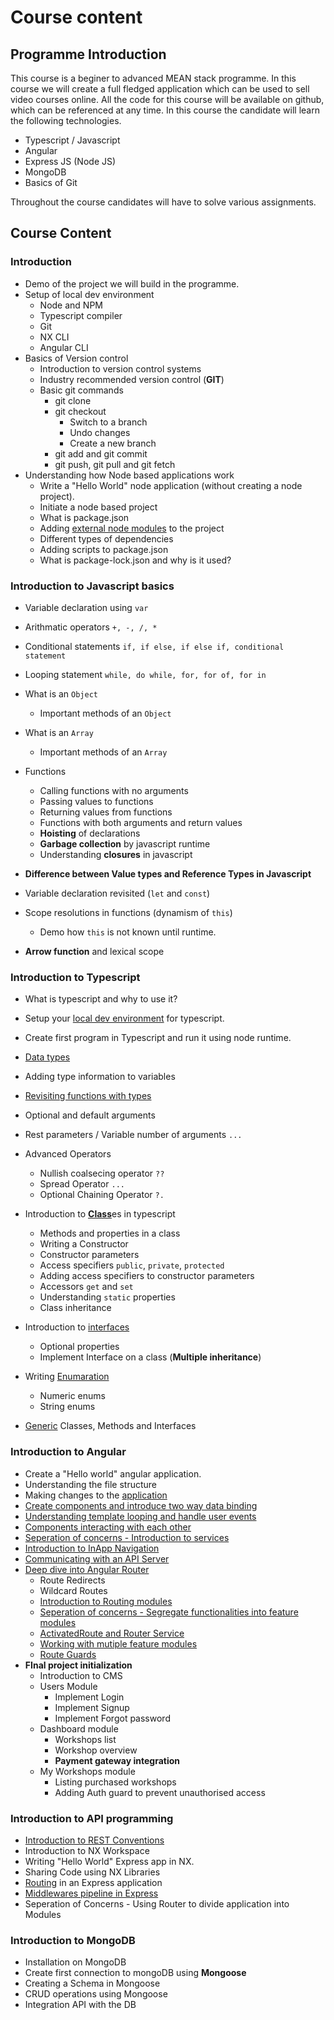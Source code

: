 # Course content

## Programme Introduction

This course is a beginer to advanced MEAN stack programme. In this course we will create a full fledged application which can be used to sell video courses online. All the code for this course will be available on github, which can be referenced at any time. In this course the candidate will learn the following technologies.

* Typescript / Javascript
* Angular
* Express JS (Node JS)
* MongoDB
* Basics of Git

Throughout the course candidates will have to solve various assignments.

## Course Content

### Introduction

* Demo of the project we will build in the programme.
* Setup of local dev environment
  * Node and NPM
  * Typescript compiler
  * Git
  * NX CLI
  * Angular CLI
* Basics of Version control
  * Introduction to version control systems
  * Industry recommended version control (**GIT**)
  * Basic git commands
    * git clone
    * git checkout
      * Switch to a branch
      * Undo changes
      * Create a new branch
    * git add and git commit
    * git push, git pull and git fetch
* Understanding how Node based applications work
  * Write a "Hello World" node application (without creating a node project).
  * Initiate a node based project
  * What is package.json
  * Adding [external node modules](https://www.npmjs.com/package/is-number) to the project
  * Different types of dependencies
  * Adding scripts to package.json
  * What is package-lock.json and why is it used?

### Introduction to Javascript basics

* Variable declaration using `var`

* Arithmatic operators `+, -, /, *`

* Conditional statements `if, if else, if else if, conditional statement`

* Looping statement `while, do while, for, for of, for in `

* What is an `Object`

  * Important methods of an `Object`

* What is an `Array`

  * Important methods of an `Array`

* Functions

  * Calling functions with no arguments
  * Passing values to functions
  * Returning values from functions
  * Functions with both arguments and return values
  * **Hoisting** of declarations
  * **Garbage collection** by javascript runtime
  * Understanding **closures** in javascript

* **Difference between Value types and Reference Types in Javascript**

* Variable declaration revisited (`let` and `const`)

* Scope resolutions in functions (dynamism of `this`)

  * Demo how `this` is not known until runtime.

* **Arrow function** and lexical scope

  

### Introduction to Typescript

* What is typescript and why to use it? 
* Setup your [local dev environment](https://www.typescriptlang.org/#installation) for typescript.
* Create first program in Typescript and run it using node runtime.
* [Data types](https://www.typescriptlang.org/docs/handbook/basic-types.html)
* Adding type information to variables
* [Revisiting functions with types](https://www.typescriptlang.org/docs/handbook/functions.html)
* Optional and default arguments
* Rest parameters / Variable number of arguments `...`
* Advanced Operators 
  * Nullish coalsecing operator `??`
  * Spread Operator `...`
  * Optional Chaining Operator `?.`
* Introduction to [**Class**](https://www.typescriptlang.org/docs/handbook/classes.html)es in typescript
  * Methods and properties in a class
  * Writing a Constructor 
  * Constructor parameters
  * Access specifiers `public`, `private`, `protected`
  * Adding access specifiers to constructor parameters
  * Accessors `get` and `set`
  * Understanding `static` properties
  * Class inheritance
* Introduction to [interfaces](https://www.typescriptlang.org/docs/handbook/interfaces.html)
  * Optional properties
  * Implement Interface on a class (**Multiple inheritance**)
* Writing [Enumaration](https://www.typescriptlang.org/docs/handbook/enums.html)
  * Numeric enums
  * String enums

* [Generic](https://www.typescriptlang.org/docs/handbook/generics.html) Classes, Methods and Interfaces



### Introduction to Angular

* Create a "Hello world" angular application.
* Understanding the file structure
* Making changes to the [application](https://angular.io/tutorial/toh-pt0)
* [Create components and introduce two way data binding](https://angular.io/tutorial/toh-pt1)
* [Understanding template looping and handle user events](https://angular.io/tutorial/toh-pt2)
* [Components interacting with each other](https://angular.io/tutorial/toh-pt3)
* [Seperation of concerns - Introduction to services](https://angular.io/tutorial/toh-pt4)
* [Introduction to InApp Navigation](https://angular.io/tutorial/toh-pt5)
* [Communicating with an API Server](https://angular.io/tutorial/toh-pt6)
* [Deep dive into Angular Router](https://angular.io/guide/router-tutorial-toh#router-tutorial-tour-of-heroes)
  * Route Redirects
  * Wildcard Routes
  * [Introduction to Routing modules](https://angular.io/guide/router-tutorial-toh#refactor-the-routing-configuration-into-a-routing-module)
  * [Seperation of concerns - Segregate functionalities into feature modules](https://angular.io/guide/router-tutorial-toh#milestone-3-heroes-feature)
  * [ActivatedRoute and Router Service](https://angular.io/guide/router-tutorial-toh#route-parameters)
  * [Working with mutiple feature modules](https://angular.io/guide/router-tutorial-toh#milestone-4-crisis-center-feature)
  * [Route Guards](https://angular.io/guide/router-tutorial-toh#milestone-5-route-guards)
* **FInal project initialization**
  * Introduction to CMS
  * Users Module
    * Implement Login
    * Implement Signup
    * Implement Forgot password
  * Dashboard module
    * Workshops list
    * Workshop overview
    * **Payment gateway integration**
  * My Workshops module
    * Listing purchased workshops
    * Adding Auth guard to prevent unauthorised access

### Introduction to API programming

* [Introduction to REST Conventions](https://restfulapi.net/resource-naming/)
* Introduction to NX Workspace
* Writing "Hello World" Express app in NX.
* Sharing Code using NX Libraries
* [Routing](https://expressjs.com/en/starter/basic-routing.html) in an Express application
* [Middlewares pipeline in Express](https://expressjs.com/en/guide/writing-middleware.html)
* Seperation of Concerns - Using Router to divide application into Modules



### Introduction to MongoDB

* Installation on MongoDB
* Create first connection to mongoDB using **Mongoose**
* Creating a Schema in Mongoose
* CRUD operations using Mongoose
* Integration API with the DB